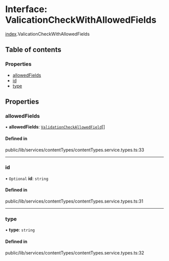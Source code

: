 # Interface: ValicationCheckWithAllowedFields

[index](../wiki/index).ValicationCheckWithAllowedFields

## Table of contents

### Properties

- [allowedFields](../wiki/index.ValicationCheckWithAllowedFields#allowedfields)
- [id](../wiki/index.ValicationCheckWithAllowedFields#id)
- [type](../wiki/index.ValicationCheckWithAllowedFields#type)

## Properties

### allowedFields

• **allowedFields**: [`ValidationCheckAllowedField`](../wiki/index.%3Cinternal%3E.ValidationCheckAllowedField)[]

#### Defined in

public/lib/services/contentTypes/contentTypes.service.types.ts:33

___

### id

• `Optional` **id**: `string`

#### Defined in

public/lib/services/contentTypes/contentTypes.service.types.ts:31

___

### type

• **type**: `string`

#### Defined in

public/lib/services/contentTypes/contentTypes.service.types.ts:32
